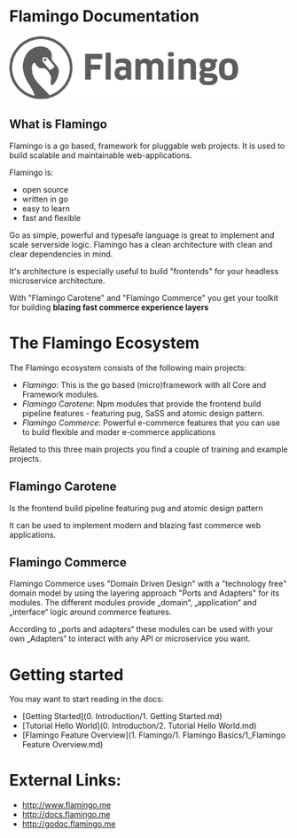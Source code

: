 # Flamingo Documentation

![Logo](assets/flamingo-icon-b.png)


## What is Flamingo

Flamingo is a go based, framework for pluggable web projects.
It is used to build scalable and maintainable web-applications.

Flamingo is:

* open source
* written in go
* easy to learn
* fast and flexible

Go as simple, powerful and typesafe language is great to implement and scale serverside logic.
Flamingo has a clean architecture with clean and clear dependencies in mind.

It's architecture is especially useful to build "frontends" for your headless microservice architecture.

With "Flamingo Carotene" and "Flamingo Commerce" you get your toolkit for building **blazing fast commerce experience layers**


# The Flamingo Ecosystem

The Flamingo ecosystem consists of the following main projects:

* *Flamingo*: This is the go based (micro)framework with all Core and Framework modules.
* *Flamingo Carotene*: Npm modules that provide the frontend build pipeline features - featuring pug, SaSS and atomic design pattern.
* *Flamingo Commerce*: Powerful e-commerce features that you can use to build flexible and moder e-commerce applications

Related to this three main projects you find a couple of training and example projects.

## Flamingo Carotene
Is the frontend build pipeline featuring pug and atomic design pattern

It can be used to implement modern and blazing fast commerce web applications.

## Flamingo Commerce

Flamingo Commerce uses "Domain Driven Design" with a "technology free" domain model by using the layering approach "Ports and Adapters" for its modules.
The different modules provide „domain“, „application“ and „interface“ logic around commerce features.

According to „ports and adapters“ these modules can be used with your own „Adapters“ to interact with any API or microservice you want.


# Getting started

You may want to start reading in the docs:

* [Getting Started](0. Introduction/1. Getting Started.md)
* [Tutorial Hello World](0. Introduction/2. Tutorial Hello World.md)
* [Flamingo Feature Overview](1. Flamingo/1. Flamingo Basics/1_Flamingo Feature Overview.md)

# External Links:
* http://www.flamingo.me
* http://docs.flamingo.me
* http://godoc.flamingo.me
